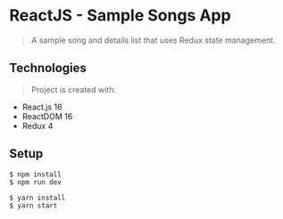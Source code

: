 # ReactJS - Sample Songs App
> A sample song and details list that uses Redux state management. 

## Technologies
> Project is created with:  
  * React.js 16
  * ReactDOM 16
  * Redux 4

## Setup
```
$ npm install
$ npm run dev

$ yarn install
$ yarn start
```